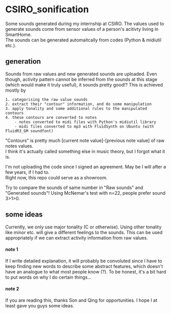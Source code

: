 # CSIRO_sonification
Some sounds generated during my internship at CSIRO. The values used to generate sounds come from sensor values of a person's acitivty living in SmartHome.  
The sounds can be generated automaitcally from codes (Python & midiutil etc.).  

## generation
Sounds from raw values and new generated sounds are uploaded.
Even though, activity pattern cannot be inferred from the sounds at this stage (which would make it truly useful), it sounds pretty good!?
This is achieved mostly by  
 
    1. categorising the raw value sounds  
    2. extract their "contour" information, and do some manipulation  
    3. apply tonality and some additional rules to the manipulated contours  
    4. these contours are converted to notes  
        - notes converted to midi files with Python's midiutil library  
        - midi files converted to mp3 with FluidSynth on Ubuntu (with FluidR3_GM soundfont)  

"Contours" is pretty much [current note value]-[previous note value] of raw notes values.   
I think it's actually called something else in music theory, but I forgot what it is.   

I'm not uploading the code since I signed an agreement. May be I will after a few years, if I had to.  
Right now, this repo could serve as a showroom.  

Try to compare the sounds of same number in "Raw sounds" and "Generated sounds"!
Using McNemar's test with n=22, people prefer sound 3>1>0.

## some ideas
Currently, we only use major tonality (C or otherwise). Using other tonality like minor etc. will give a different feelings to the sounds.
This can be used appropriately if we can extract activity information from raw values.
#### note 1
If I write detailed explanation, it will probably be convoluted since I have to keep finding new words to describe some abstract features,
which doesn't have an analogue to what most people know (?). To be honest, it's a bit hard to put words on why I do certain things...
#### note 2
If you are reading this, thanks Son and Qing for opportunities. I hope I at least gave you guys some ideas.
